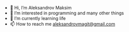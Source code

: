 - 👋 Hi, I’m Aleksandrov Maksim
- 👀 I’m interested in programming and many other things
- 🌱 I’m currently learning life
- 📫 How to reach me aleksandrovmagit@gmail.com

<!---
A1eksandrovMaksim/A1eksandrovMaksim is a ✨ special ✨ repository because its `README.md` (this file) appears on your GitHub profile.
You can click the Preview link to take a look at your changes.
--->
